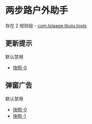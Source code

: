 # 两步路户外助手

存在 2 规则组 - [com.lolaage.tbulu.tools](/src/apps/com.lolaage.tbulu.tools.ts)

## 更新提示

默认禁用

- [快照-0](https://i.gkd.li/import/12882550)

## 弹窗广告

默认禁用

- [快照-0](https://i.gkd.li/import/13627861)
- [快照-1](https://i.gkd.li/import/13650732)
